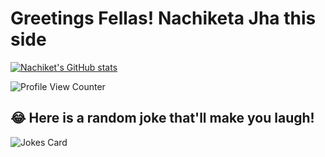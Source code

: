 # Greetings Fellas! Nachiketa Jha this side
[![Nachiket's GitHub stats](https://github-readme-stats.vercel.app/api?username=NachiketaJha)](https://github.com/anuraghazra/github-readme-stats)

![Profile View Counter](https://komarev.com/ghpvc/?username=NachiketaJha)

## 😂 Here is a random joke that'll make you laugh!
![Jokes Card](https://readme-jokes.vercel.app/api)

